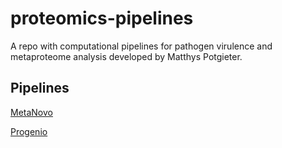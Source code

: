 # proteomics-pipelines
A repo with computational pipelines for pathogen virulence and metaproteome analysis developed by Matthys Potgieter.

## Pipelines
[MetaNovo](MetaNovo.md)

[Progenio](MQProteogenomics.md)
